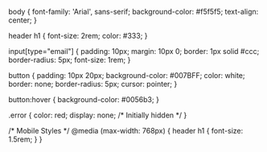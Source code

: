 body {
    font-family: 'Arial', sans-serif;
    background-color: #f5f5f5;
    text-align: center;
}

header h1 {
    font-size: 2rem;
    color: #333;
}

input[type="email"] {
    padding: 10px;
    margin: 10px 0;
    border: 1px solid #ccc;
    border-radius: 5px;
    font-size: 1rem;
}

button {
    padding: 10px 20px;
    background-color: #007BFF;
    color: white;
    border: none;
    border-radius: 5px;
    cursor: pointer;
}

button:hover {
    background-color: #0056b3;
}

.error {
    color: red;
    display: none; /* Initially hidden */
}

/* Mobile Styles */
@media (max-width: 768px) {
    header h1 {
        font-size: 1.5rem;
    }
}
